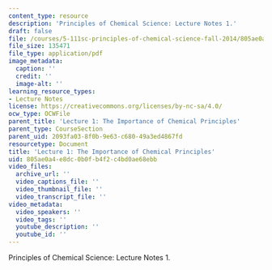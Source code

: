 ```yaml
---
content_type: resource
description: 'Principles of Chemical Science: Lecture Notes 1.'
draft: false
file: /courses/5-111sc-principles-of-chemical-science-fall-2014/805ae0a4e8dc0b0fb4f2c4bd0ae68ebb_MIT5_111F14_Lec1.pdf
file_size: 135471
file_type: application/pdf
image_metadata:
  caption: ''
  credit: ''
  image-alt: ''
learning_resource_types:
- Lecture Notes
license: https://creativecommons.org/licenses/by-nc-sa/4.0/
ocw_type: OCWFile
parent_title: 'Lecture 1: The Importance of Chemical Principles'
parent_type: CourseSection
parent_uid: 2093fa03-8f0b-9e63-c680-49a3ed4867fd
resourcetype: Document
title: 'Lecture 1: The Importance of Chemical Principles'
uid: 805ae0a4-e8dc-0b0f-b4f2-c4bd0ae68ebb
video_files:
  archive_url: ''
  video_captions_file: ''
  video_thumbnail_file: ''
  video_transcript_file: ''
video_metadata:
  video_speakers: ''
  video_tags: ''
  youtube_description: ''
  youtube_id: ''
---
```

Principles of Chemical Science: Lecture Notes 1.